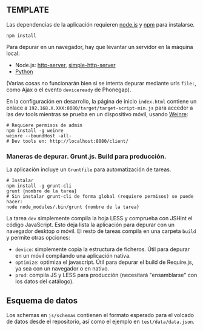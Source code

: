 TEMPLATE
--------
Las dependencias de la aplicación requieren [node.js](http://nodejs.org) y [npm](http://npmjs.org) para instalarse.

    npm install

Para depurar en un navegador, hay que levantar un servidor en la máquina local:
* Node.js: [http-server](https://github.com/nodeapps/http-server), [simple-http-server](https://github.com/andrewpthorp/simple-http-server)
* [Python](http://docs.python.org/2/library/simplehttpserver.html)

(Varias cosas no funcionarán bien si se intenta depurar mediante urls `file:`, como Ajax o el evento `deviceready` de Phonegap).

En la configuración en desarrollo, la página de inicio `index.html` contiene un enlace a `192.168.X.XXX:8080/target/target-script-min.js` para acceder a las dev tools mientras se prueba en un dispositivo móvil, usando [Weinre](http://people.apache.org/~pmuellr/weinre/docs/latest/):
    
    # Requiere permisos de admin
    npm install -g weinre
    weinre --boundHost -all-
    # Dev tools en: http://localhost:8080/client/

### Maneras de depurar. Grunt.js. Build para producción.
La aplicación incluye un `Gruntfile` para automatización de tareas.

    # Instalar 
    npm install -g grunt-cli
    grunt {nombre de la tarea}
    # Sin instalar grunt-cli de forma global (requiere permisos) se puede hacer:
    node node_modules/.bin/grunt {nombre de la tarea}

La tarea `dev` simplemente compila la hoja LESS y comprueba con JSHint el código JavaScript. Esto deja lista la aplicación para depurar con un navegador desktop o móvil. El resto de tareas compila en una carpeta `build` y permite otras opciones:
* `device`: simplemente copia la estructura de ficheros. Útil para depurar en un móvil compilando una aplicación nativa.
* `optimize`: optimiza el javascript. Útil para depurar el build de Require.js, ya sea con un navegador o en nativo. 
* `prod`: compila JS y LESS para producción (necesitará "ensamblarse" con los datos del catálogo).

## Esquema de datos
Los schemas en `js/schemas` contienen el formato esperado para el volcado de datos desde el repositorio, así como el ejemplo en `test/data/data.json`.